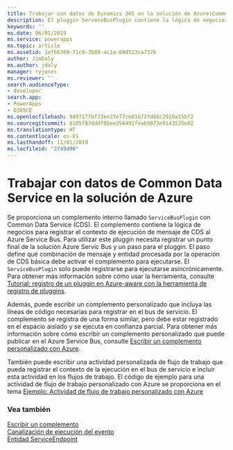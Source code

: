 ```yaml
---
title: Trabajar con datos de Dynamics 365 en la solución de Azure(Common Data Service) | Microsoft Docs
description: El pluggin ServeceBusPlugin contiene la lógica de negocios para registrar el contexto del mensaje de ejecución de Dynamics 365 al Azure Service Bus. Para utilizar este pluggin necesita registrar un punto final de la solución Azure Servic Bus y un paso para el pluggin. El paso define qué combinación de mensaje y entidad procesada por el núcleo de la operación Dynamisc 365 debe activar el pluggin para ejecutarse. El  Service Bus Plugin solo puede registrarse para ejecutarse asincrónicamente.
keywords: ''
ms.date: 06/01/2019
ms.service: powerapps
ms.topic: article
ms.assetid: 1ef66369-71c9-3b89-ac1a-09d523ca737b
author: JimDaly
ms.author: jdaly
manager: ryjones
ms.reviewer: ''
search.audienceType:
- developer
search.app:
- PowerApps
- D365CE
ms.openlocfilehash: 949717fbf33ee27e77ce81672fd66c2920a15bf2
ms.sourcegitcommit: 8185f87dddf05ee256491feab9873e9143535e02
ms.translationtype: HT
ms.contentlocale: es-ES
ms.lasthandoff: 11/01/2019
ms.locfileid: "2749490"
---
```

# <a name="work-with-common-data-service-data-in-your-azure-solution"></a>Trabajar con datos de Common Data Service en la solución de Azure

Se proporciona un complemento interno llamado `ServiceBusPlugin` con Common Data Service (CDS). El complemento contiene la lógica de negocios para registrar el contexto de ejecución de mensaje de CDS al Azure Service Bus. Para utilizar este pluggin necesita registrar un punto final de la solución Azure Servic Bus y un paso para el pluggin. El paso define qué combinación de mensaje y entidad procesada por la operación de CDS básica debe activar el complemento para ejecutarse. El `ServiceBusPlugin` solo puede registrarse para ejecutarse asincrónicamente. Para obtener más información sobre cómo usar la herramienta, consulte [Tutorial: registro de un pluggin en Azure-aware con la herramienta de registro de pluggins](walkthrough-register-azure-aware-plug-in-using-plug-in-registration-tool.md).  
  
 Además, puede escribir un complemento personalizado que incluya las líneas de código necesarias para registrar en el bus de servicio. El complemento se registra de una forma similar, pero debe estar registrado en el espacio aislado y se ejecuta en confianza parcial. Para obtener más información sobre cómo escribir un complemento personalizado que puede publicar en el Azure Service Bus, consulte [Escribir un complemento personalizado con Azure](write-custom-azure-aware-plugin.md).  
  
 También puede escribir una actividad personalizada de flujo de trabajo que pueda registrar el contexto de la ejecución en el bus de servicio e incluir esta actividad en los flujos de trabajo. El código de ejemplo para una actividad de flujo de trabajo personalizado con Azure se proporciona en el tema [Ejemplo: Actividad de flujo de trabajo personalizado con Azure](/dynamics365/customer-engagement/developer/sample-azure-aware-custom-workflow-activity) 
  
### <a name="see-also"></a>Vea también  
[Escribir un complemento](write-plug-in.md)<br/>
[Canalización de ejecución del evento](event-framework.md#event-execution-pipeline)<br/> 
[Entidad ServiceEndpoint](reference/entities/serviceendpoint.md)<br/>